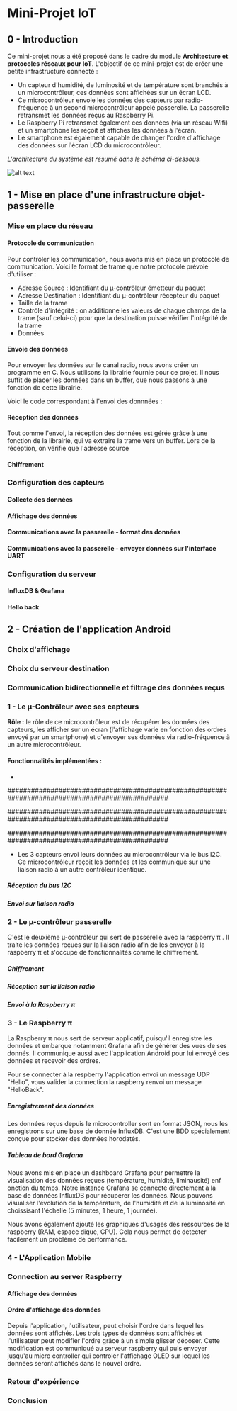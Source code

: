 # Mini-Projet IoT

## 0 - Introduction

Ce mini-projet nous a été proposé dans le cadre du module **Architecture et protocoles réseaux pour IoT**. 
L'objectif de ce mini-projet est de créer une petite infrastructure connecté :
 * Un capteur d'humidité, de luminosité et de température sont branchés à un microcontrôleur, ces données sont affichées sur un écran LCD. 
 * Ce microcontrôleur envoie les données des capteurs par radio-fréquence à un second microcontrôleur appelé passerelle. La passerelle retransmet les données reçus au Raspberry Pi. 
 * Le Raspberry Pi retransmet également ces données (via un réseau Wifi) et un smartphone les reçoit et affiches les données à l'écran. 
 * Le smartphone est également capable de changer l'ordre d'affichage des données sur l'écran LCD du microcontrôleur.

*L'architecture du système est résumé dans le schéma ci-dessous.*

![alt text](https://image.noelshack.com/fichiers/2019/48/2/1574797645-untitled-diagram.png "Logo Title Text 1")

## 1 - Mise en place d'une infrastructure objet-passerelle

### Mise en place du réseau

#### Protocole de communication

Pour contrôler les communication, nous avons mis en place un protocole de communication. Voici le format de trame que notre protocole prévoie d'utiliser :

  * Adresse Source : Identifiant du µ-contrôleur émetteur du paquet
  * Adresse Destination : Identifiant du µ-contrôleur récepteur du paquet
  * Taille de la trame
  * Contrôle d'intégrité : on additionne les valeurs de chaque champs de la trame (sauf celui-ci) pour que la destination puisse vérifier l'intégrité de la trame
  * Données

#### Envoie des données

Pour envoyer les données sur le canal radio, nous avons créer un programme en C. Nous utilisons la librairie fournie pour ce projet. Il nous suffit de placer les données dans un buffer, que nous passons à une fonction de cette librairie.

Voici le code correspondant à l'envoi des donnnées :

#### Réception des données

Tout comme l'envoi, la réception des données est gérée grâce à une fonction de la librairie, qui va extraire la trame vers un buffer. Lors de la réception, on vérifie que l'adresse source 


#### Chiffrement

### Configuration des capteurs

#### Collecte des données

#### Affichage des données

#### Communications avec la passerelle - format des données

#### Communications avec la passerelle - envoyer données sur l'interface UART

### Configuration du serveur 

#### InfluxDB & Grafana

#### Hello back



## 2 - Création de l'application Android

### Choix d'affichage

### Choix du serveur destination

### Communication bidirectionnelle et filtrage des données reçus




### 1 - Le µ-Contrôleur avec ses capteurs
**Rôle :** le rôle de ce microcontrôleur est de récupérer les données des capteurs, les afficher sur un écran (l'affichage varie en fonction des ordres envoyé par un smartphone) et d'envoyer ses données via radio-fréquence à un autre microcontrôleur.
#### Fonctionnalités implémentées :
* 



#################################################################################################

#################################################################################################

#################################################################################################
* Les 3 capteurs envoi leurs données au microcontrôleur via le bus I2C. 
Ce microcontrôleur reçoit les données et les communique sur une liaison radio à un autre contrôleur identique.

##### Réception du bus I2C

##### Envoi sur liaison radio


### 2 - Le µ-contrôleur passerelle

C'est le deuxième µ-contrôleur qui sert de passerelle avec la raspberry π . Il traite les données reçues sur la liaison radio afin de les envoyer à la raspberry π et s'occupe de fonctionnalités comme le chiffrement.

##### Chiffrement

##### Réception sur la liaison radio

##### Envoi à la Raspberry π

### 3 - Le Raspberry π 

La Raspberry π nous sert de serveur applicatif, puisqu'il enregistre les données et embarque notamment Grafana afin de générer des vues de ses donnés. Il communique aussi avec l'application Android pour lui envoyé des données et recevoir des ordres. 

Pour se connecter à la respberry l'application envoi un message UDP "Hello", vous valider la connection la raspberry renvoi un message "HelloBack". 

##### Enregistrement des données
Les données reçus depuis le microcontroller sont en format JSON, nous les enregistrons sur une base de donnée InfluxDB. C'est une BDD spécialement conçue pour stocker des données horodatés. 

##### Tableau de bord Grafana
Nous avons mis en place un dashboard Grafana pour permettre la visualisation des données reçues (température, humidité, liminausité) enf onction du temps. Notre instance Grafana se connecte directement à la base de données InfluxDB pour récupérer les données. Nous pouvons visualiser l'évolution de la température, de l'humidité et de la luminosité en choissisant l'échelle (5 minutes, 1 heure, 1 journée).

Nous avons également ajouté les graphiques d'usages des ressources de la raspberry (RAM, espace dique, CPU). Cela nous permet de detecter facilement un problème de performance.


### 4 - L'Application Mobile

### Connection au server Raspberry


#### Affichage des données


#### Ordre d'affichage des données
Depuis l'application, l'utilisateur, peut choisir l'ordre dans lequel les données sont affichés. Les trois types de données sont affichés et l'utilisateur peut modifier l'ordre grâce à un simple glisser déposer. Cette modification est communiqué au serveur raspberry qui puis envoyer jusqu'au micro controller qui controler l'affichage OLED sur lequel les données seront affichés dans le nouvel ordre. 

### Retour d'expérience

### Conclusion
